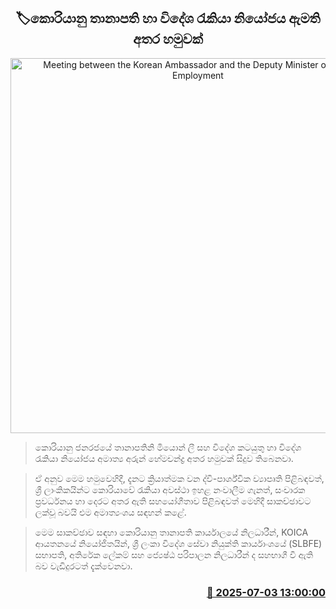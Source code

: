 <p align='center'><b><h2 align='center' title='Meeting between the Korean Ambassador and the Deputy Minister of Foreign Employment'>🏷කොරියානු තානාපති හා විදේශ රැකියා නියෝජය ඇමති අතර හමුවක්</h2></b></p>
<p align='center'><img src='https://helakuru.sgp1.cdn.digitaloceanspaces.com/esana/images/lib/koria-uon.jpg' width='600' alt='Meeting between the Korean Ambassador and the Deputy Minister of Foreign Employment'></p>

> කොරියානු ජනරජයේ තානාපතිනි මියොන් ලී සහ විදේශ කටයුතු හා විදේශ රැකියා නියෝජය අමාත්‍ය අරුන් හේමචන්ද්‍ර අතර හමුවක් සිදුව තිබෙනවා.

> ඒ අනුව මෙම හමුවෙහිදී, දැනට ක්‍රියාත්මක වන ද්වි-පාර්ශ්වික ව්‍යාපෘති පිළිබඳවත්, ශ්‍රී ලාංකිකයින්ට කොරියාවේ රැකියා අවස්ථා ඉහළ නංවාලීම ගැනත්, සංචාරක ප්‍රවර්ධනය හා දෙරට අතර ඇති සහයෝගීතාව පිළිබඳවත් මෙහිදී සාකච්ඡාවට ලක්වූ බවයි එම අමාත්‍යංශය සඳහන් කළේ.

> මෙම සාකච්ඡාව සඳහා කොරියානු තානාපති කාර්යාලයේ නිලධාරීන්, KOICA ආයතනයේ නියෝජිතයින්, ශ්‍රී ලංකා විදේශ සේවා නියුක්ති කාර්යාංශයේ (SLBFE) සභාපති, අතිරේක ලේකම් සහ ජ්‍යෙෂ්ඨ පරිපාලන නිලධාරීන් ද සහභාගී වී ඇති බව වැඩිදුරටත් දැක්වෙනවා.



<h3 align='right'><a href='https://www.helakuru.lk/esana/p/111551/'>📅 2025-07-03 13:00:00</a></h3>
